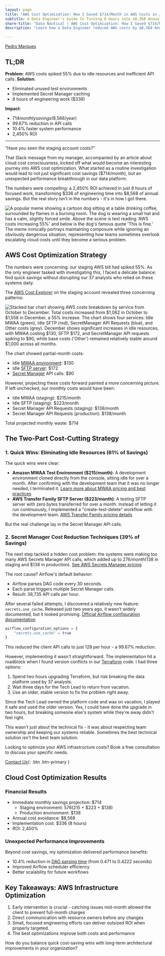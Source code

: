 ```yaml
---
layout: page
title: "AWS Cost Optimization: How I Saved $714/Month in AWS Costs in Just 8 Hours"
subtitle: A Data Engineer's Guide to Turning 8 Hours into $8,568 Annual AWS Savings
share-title: "Data Nautical | AWS Cost Optimization: How I Saved $714/Month in AWS Costs in Just 8 Hours"
description: "Learn how a Data Engineer reduced AWS costs by $8,568 Annual through Secret Manager optimization and resource management. Real-world case study with actionable steps for CTOs and Engineering Leaders."

---
```


<!--
Tags:
#AWSOptimization #CloudCosts #DataEngineering #DevOps #CloudArchitecture
-->

[Pedro Marques](https://www.linkedin.com/in/paguasmar/)

## TL;DR

**Problem**: AWS costs spiked 55% due to idle resources and inefficient API calls.
**Solution**:
- Eliminated unused test environments
- Implemented Secret Manager caching
- 8 hours of engineering work ($336)

**Impact**:
- $714 monthly savings ($8,568/year)
- 99.67% reduction in API calls
- 10.4% faster system performance
- 2,450% ROI

---

"Have you seen the staging account costs?"

That Slack message from my manager, accompanied by an article about cloud cost consciousness, kicked off what would become an interesting journey into AWS cost optimization. What started as a routine investigation would lead to not just significant cost savings ($714/month), but an unexpected performance breakthrough in our data platform.

The numbers were compelling: a 2,450% ROI achieved in just 8 hours of focused work, transforming $336 of engineering time into $8,568 of annual savings. But the real story isn't in the numbers - it's in how I got there.

![A popular meme showing a cartoon dog sitting at a table drinking coffee, surrounded by flames in a burning room. The dog is wearing a small hat and has a calm, slightly forced smile. Above the scene is text reading 'AWS costs increasing 55%' and below is the dog's famous quote 'This is fine.' The meme ironically portrays maintaining composure while ignoring an obviously dangerous situation, representing how teams sometimes overlook escalating cloud costs until they become a serious problem.](/imgs/case-studies/saved-aws-costs/meme_this_is_fine.jpg)
## AWS Cost Optimization Strategy

The numbers were concerning: our staging AWS bill had spiked 55%. As the only engineer tasked with investigating this, I faced a delicate balance: find quick savings without disrupting our 37 analysts who relied on these systems daily.

The [AWS Cost Explorer](https://aws.amazon.com/blogs/aws-cloud-financial-management/tips-and-tricks-for-exploring-your-data-in-aws-cost-explorer-part-2/) on the staging account revealed three concerning patterns:

![Stacked bar chart showing AWS costs breakdown by service from October to December. Total costs increased from $1,062 in October to $1,558 in December, a 55% increase. The chart shows four services: Idle MWAA (green), Idle SFTP (red), SecretManager API Requests (blue), and Other costs (grey). December shows significant increases in idle resources, with MWAA costing $130, SFTP $172, and SecretManager API requests spiking to $90, while base costs ('Other') remained relatively stable around $1,000 across all months.](/imgs/case-studies/saved-aws-costs/aws_services_cost_dist_by_month.png)

The chart showed partial-month costs:

- Idle [MWAA environment](https://aws.amazon.com/managed-workflows-for-apache-airflow/): $130
- Idle [SFTP server](https://aws.amazon.com/aws-transfer-family/): $172
- [Secret Manager](https://aws.amazon.com/secrets-manager/) API calls: $90

However, projecting these costs forward painted a more concerning picture. If left unchecked, our monthly costs would have been:

- Idle MWAA (staging): $215/month
- Idle SFTP (staging): $223/month
- Secret Manager API Requests (staging): $138/month
- Secret Manager API Requests (production): $138/month

Total projected monthly waste: $714

## The Two-Part Cost-Cutting Strategy

### 1. Quick Wins: Eliminating Idle Resources (61% of Savings)

The quick wins were clear:

- **Amazon MWAA Test Environment ($215/month)**: A development environment cloned directly from the console, sitting idle for over a month. After confirming with the development team that it was no longer needed, I terminated it. [Learn more about MWAA pricing and best practices](https://docs.aws.amazon.com/mwaa/latest/userguide/best-practices.html)
- **AWS Transfer Family SFTP Server ($223/month)**: A testing SFTP server with zero bytes transferred for over a month. Instead of letting it run continuously, I implemented a "create-test-delete" workflow with the development team. [AWS Transfer Family pricing details](https://aws.amazon.com/aws-transfer-family/pricing/)

But the real challenge lay in the Secret Manager API calls.
### 2. Secret Manager Cost Reduction Techniques (39% of Savings)

The next step tackled a hidden cost problem: the systems were making too many AWS Secrets Manager API calls, which added up to $276/month ($138 in staging and $138 in production). [See AWS Secrets Manager pricing](https://aws.amazon.com/secrets-manager/pricing/)

The root cause? Airflow's default behavior:

- Airflow parses DAG code every 30 seconds.
- Each parse triggers multiple Secret Manager calls.
- Result: 38,735 API calls per hour.

After several failed attempts, I discovered a relatively new feature: `secrets.use_cache`. Released just two years ago, it wasn't widely documented, but it looked promising. [Official Airflow configuration documentation](https://airflow.apache.org/docs/apache-airflow/stable/configurations-ref.html#use-cache)

```terraform
airflow_configuration_options = {
	"secrets.use_cache" = true
}
```

This reduced the client API calls to just 128 per hour - a 99.67% reduction.

However, implementing it wasn't straightforward. The implementation hit a roadblock when I found version conflicts in our [Terraform](https://www.terraform.io/) code. I had three options:

1. Spend two hours upgrading Terraform, but risk breaking the data platform used by 37 analysts.
2. Wait three days for the Tech Lead to return from vacation.
3. Use an older, stable version to fix the problem right away.

Since the Tech Lead owned the platform code and was on vacation, I played it safe and used the older version. Yes, I could have done the upgrade in two hours, but breaking someone else's system while they're away didn't feel right.

This wasn't just about the technical fix - it was about respecting team ownership and keeping our systems reliable. Sometimes the best technical solution isn't the best team solution.

Looking to optimize your AWS infrastructure costs? Book a free consultation to discuss your specific needs.

[Contact Us](/contact){: .btn .btn-primary }

## Cloud Cost Optimization Results

### Financial Results

- Immediate monthly savings projection: $714
    - Staging environment: $576 ($215 + $223 + $138)
    - Production environment: $138
- Annual cost avoidance: $8,568
- Implementation cost: $336 (8 hours)
- ROI: 2,450%

### Unexpected Performance Improvements

Beyond cost savings, my optimization delivered performance benefits:

- 10.4% reduction in [DAG parsing time](https://medium.com/@weih1214/deep-into-airflow-dag-processing-958c24c13dcb) (from 0.471 to 0.4222 seconds)
- Improved Airflow scheduler efficiency
- Better scalability for future workflows

## Key Takeaways: AWS Infrastructure Optimization

1. Early intervention is crucial - catching issues mid-month allowed the client to prevent full-month charges
2. Direct communication with resource owners before any changes
3. Small, focused engineering efforts can deliver outsized ROI when properly targeted.
4. The best optimizations improve both costs and performance

How do you balance quick cost-saving wins with long-term architectural improvements in your organization?